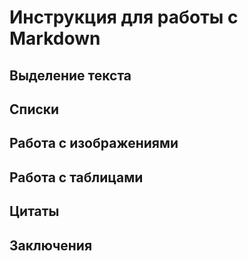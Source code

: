 # Инструкция для работы с Markdown

## Выделение текста

## Списки

## Работа с изображениями

## Работа с таблицами

## Цитаты

## Заключения